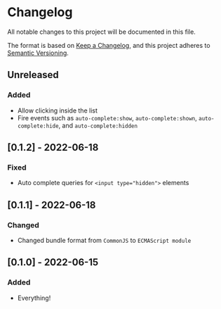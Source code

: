 # Changelog

All notable changes to this project will be documented in this file.

The format is based on [Keep a Changelog](https://keepachangelog.com/en/1.0.0/),
and this project adheres to [Semantic Versioning](https://semver.org/spec/v2.0.0.html).

## Unreleased
### Added
- Allow clicking inside the list
- Fire events such as `auto-complete:show`, `auto-complete:shown`, `auto-complete:hide`, and `auto-complete:hidden`

## [0.1.2] - 2022-06-18

### Fixed
- Auto complete queries for `<input type="hidden">` elements

## [0.1.1] - 2022-06-18

### Changed
- Changed bundle format from `CommonJS` to `ECMAScript module`

## [0.1.0] - 2022-06-15

### Added
- Everything!

